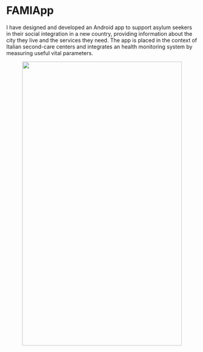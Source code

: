 # FAMIApp
I have designed and developed an Android app to support asylum seekers in their social integration in a new country, providing information about the city they live and the services they need. The app is placed in the context of Italian second-care centers and integrates an health monitoring system by measuring useful vital parameters.

<p align=center>
  <image width="421" height="750" src="https://github.com/EmGargano/FamiApp/blob/master/Screenshot_1591621072.png">
</p>
  
